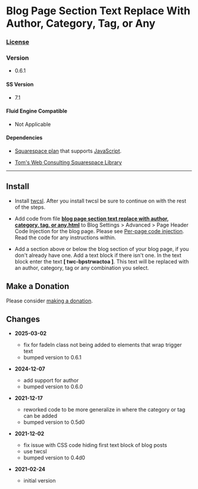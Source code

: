 # Blog Page Section Text Replace With Author, Category, Tag, or Any

### [License][1]

### Version

  * 0.6.1

#### SS Version

  * 7.1

#### Fluid Engine Compatible

  * Not Applicable

#### Dependencies

  * [Squarespace plan][2] that supports [JavaScript][3].
  
  * [Tom's Web Consulting Squarespace Library][4]

---

## Install

* Install [twcsl][5]. After you install twcsl be sure to continue on with the
  rest of the steps.
  
* Add code from file **[blog page section text replace with author, category,
  tag, or any.html][5]** to Blog Settings > Advanced > Page Header Code
  Injection for the blog page. Please see [Per-page code injection][6]. Read the
  code for any instructions within.
  
* Add a section above or below the blog section of your blog page, if you don't
  already have one. Add a text block if there isn't one. In the text block
  enter the text **[ twc-bpstrwactoa ]**. This text will be replaced with an
  author, category, tag or any combination you select.

## Make a Donation

Please consider [making a donation][7].

## Changes

* **2025-03-02**

  * fix for fadeIn class not being added to elements that wrap trigger text
  * bumped version to 0.6.1
  
* **2024-12-07**

  * add support for author
  * bumped version to 0.6.0
  
* **2021-12-17**

  * reworked code to be more generalize in where the category or tag can be
    added
  * bumped version to 0.5d0
  
* **2021-12-02**

  * fix issue with CSS code hiding first text block of blog posts
  * use twcsl
  * bumped version to 0.4d0
  
* **2021-02-24**

  * initial version

[1]: https://github.com/tomsWebConsulting/twcsl/blob/main/LICENSE.txt#L1
[2]: https://www.squarespace.com/pricing
[3]: https://en.wikipedia.org/wiki/JavaScript
[4]: https://github.com/tomsWebConsulting/twcsl
[5]: blog%20page%20section%20text%20replace%20with%20author,%20category,%20tag,%20or%20any.html#L1
[6]: https://support.squarespace.com/hc/en-us/articles/205815908-Using-code-injection#toc-per-page-code-injection
[7]: https://github.com/tomsWebConsulting/twcsl#make-a-donation
